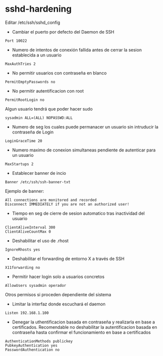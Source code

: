 # sshd-hardening

Editar /etc/ssh/sshd_config

- Cambiar el puerto por defecto del Daemon de SSH
```
Port 10022
```
- Numero de intentos de conexión fallida antes de cerrar la sesion establecida a un usuario
```
MaxAuthTries 2
```
- No permitir usuarios con contraseña en blanco
```
PermitEmptyPasswords no
```
- No permitir autentificacion con root
```
PermitRootLogin no 
```
Algun usuario tendrá que poder hacer sudo
```
sysadmin ALL=(ALL) NOPASSWD:ALL
```
- Numero de seg los cuales puede permanacer un usuario sin intruducir la contraseña de Login
```
LoginGraceTime 20
```
- Numero maximo de conexion simultaneas pendiente de autenticar para un usuario
```
MaxStartups 2
```
- Establecer banner de incio 
```
Banner /etc/ssh/ssh-banner-txt
```
Ejemplo de banner:
```
All connections are monitored and recorded
Disconnect IMMEDIATELY if you are not an authorized user!
```
- Tiempo en seg de cierre de sesion automatico tras inactividad del usuario
```
ClientAliveInterval 300
ClientAliveCountMax 0
```
- Deshabilitar el uso de .rhost
```
IgnoreRhosts yes
```
- Deshabilitar el forwarding de entorno X a través de SSH
```
X11forwarding no
```
- Permitir hacer login solo a usuarios concretos
```
AllowUsers sysadmin operador
```

Otros permisos si proceden dependiente del sistema

- Limitar la interfaz donde escuchará el daemon
```
Listen 192.168.1.100
````
- Denegar la uthentificacion basada en contraseña y realizarla en base a certificados. Recomendable no deshabilitar la autentificacion basada en contraseña hasta confirmar el funcionamiento en base a certificados
```
AuthenticationMethods publickey
PubkeyAuthentication yes
PasswordAuthentication no
```
